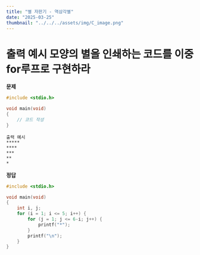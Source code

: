 ```yaml
---
title: "별 자판기 - 역삼각별" 
date: "2025-03-25"
thumbnail: "../../../assets/img/C_image.png"
---
```


# 출력 예시 모양의 별을 인쇄하는 코드를 이중 for루프로 구현하라

**문제**

```c
#include <stdio.h>

void main(void)
{
	// 코드 작성
}
```
```
출력 예시
*****
****
***
**
*
```

**정답**
```c
#include <stdio.h>

void main(void)
{
	int i, j;
	for (i = 1; i <= 5; i++) {
		for (j = 1; j <= 6-i; j++) {
			printf("*");
		}
		printf("\n");
	}
}
```

